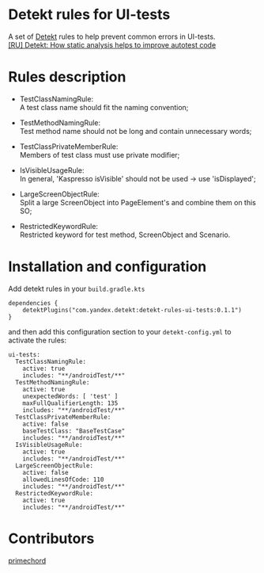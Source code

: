 # Detekt rules for UI-tests

A set of [Detekt](https://detekt.dev) rules to help prevent common errors in UI-tests.  
[[RU] Detekt: How static analysis helps to improve autotest code](https://habr.com/p/779152)

# Rules description

* TestClassNamingRule:  
A test class name should fit the naming convention;

* TestMethodNamingRule:  
Test method name should not be long and contain unnecessary words;

* TestClassPrivateMemberRule:  
Members of test class must use private modifier;

* IsVisibleUsageRule:  
In general, 'Kaspresso isVisible' should not be used -> use 'isDisplayed';

* LargeScreenObjectRule:  
Split a large ScreenObject into PageElement's and combine them on this SO;

* RestrictedKeywordRule:  
Restricted keyword for test method, ScreenObject and Scenario.

# Installation and configuration

Add detekt rules in your `build.gradle.kts`

```
dependencies {
    detektPlugins("com.yandex.detekt:detekt-rules-ui-tests:0.1.1")
}
```

and then add this configuration section to your `detekt-config.yml` to activate the rules:
```
ui-tests:
  TestClassNamingRule:
    active: true
    includes: "**/androidTest/**"
  TestMethodNamingRule:
    active: true
    unexpectedWords: [ 'test' ]
    maxFullQualifierLength: 135
    includes: "**/androidTest/**"
  TestClassPrivateMemberRule:
    active: false
    baseTestClass: "BaseTestCase"
    includes: "**/androidTest/**"
  IsVisibleUsageRule:
    active: true
    includes: "**/androidTest/**"
  LargeScreenObjectRule:
    active: false
    allowedLinesOfCode: 110
    includes: "**/androidTest/**"
  RestrictedKeywordRule:
    active: true
    includes: "**/androidTest/**"
```

# Contributors
[primechord](https://github.com/primechord/)
